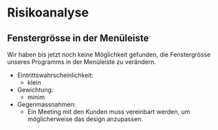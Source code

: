 Risikoanalyse
=============

Fenstergrösse in der Menüleiste
--------------------------------------

Wir haben bis jetzt noch keine Möglichkeit gefunden, die Fenstergrösse unseres Programms in der Menüleiste zu verändern.

 - Eintrittswahrscheinlichkeit: 
    - klein
 - Gewichtung:
    - minim
 - Gegenmassnahmen: 
    - Ein Meeting mit den Kunden muss vereinbart werden, um möglicherweise das design anzupassen.